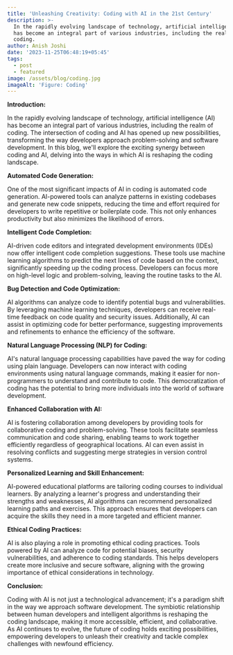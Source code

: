 ```yaml
---
title: 'Unleashing Creativity: Coding with AI in the 21st Century'
description: >-
  In the rapidly evolving landscape of technology, artificial intelligence (AI)
  has become an integral part of various industries, including the realm of
  coding.
author: Anish Joshi
date: '2023-11-25T06:48:19+05:45'
tags:
  - post
  - featured
image: /assets/blog/coding.jpg
imageAlt: 'Figure: Coding'
---
```

**Introduction:**

In the rapidly evolving landscape of technology, artificial intelligence (AI) has become an integral part of various industries, including the realm of coding. The intersection of coding and AI has opened up new possibilities, transforming the way developers approach problem-solving and software development. In this blog, we'll explore the exciting synergy between coding and AI, delving into the ways in which AI is reshaping the coding landscape.



**Automated Code Generation:**

One of the most significant impacts of AI in coding is automated code generation. AI-powered tools can analyze patterns in existing codebases and generate new code snippets, reducing the time and effort required for developers to write repetitive or boilerplate code. This not only enhances productivity but also minimizes the likelihood of errors.



**Intelligent Code Completion:**

AI-driven code editors and integrated development environments (IDEs) now offer intelligent code completion suggestions. These tools use machine learning algorithms to predict the next lines of code based on the context, significantly speeding up the coding process. Developers can focus more on high-level logic and problem-solving, leaving the routine tasks to the AI.



**Bug Detection and Code Optimization:**

AI algorithms can analyze code to identify potential bugs and vulnerabilities. By leveraging machine learning techniques, developers can receive real-time feedback on code quality and security issues. Additionally, AI can assist in optimizing code for better performance, suggesting improvements and refinements to enhance the efficiency of the software.



**Natural Language Processing (NLP) for Coding:**

AI's natural language processing capabilities have paved the way for coding using plain language. Developers can now interact with coding environments using natural language commands, making it easier for non-programmers to understand and contribute to code. This democratization of coding has the potential to bring more individuals into the world of software development.



**Enhanced Collaboration with AI:**

AI is fostering collaboration among developers by providing tools for collaborative coding and problem-solving. These tools facilitate seamless communication and code sharing, enabling teams to work together efficiently regardless of geographical locations. AI can even assist in resolving conflicts and suggesting merge strategies in version control systems.



**Personalized Learning and Skill Enhancement:**

AI-powered educational platforms are tailoring coding courses to individual learners. By analyzing a learner's progress and understanding their strengths and weaknesses, AI algorithms can recommend personalized learning paths and exercises. This approach ensures that developers can acquire the skills they need in a more targeted and efficient manner.



**Ethical Coding Practices:**

AI is also playing a role in promoting ethical coding practices. Tools powered by AI can analyze code for potential biases, security vulnerabilities, and adherence to coding standards. This helps developers create more inclusive and secure software, aligning with the growing importance of ethical considerations in technology.



**Conclusion:**

Coding with AI is not just a technological advancement; it's a paradigm shift in the way we approach software development. The symbiotic relationship between human developers and intelligent algorithms is reshaping the coding landscape, making it more accessible, efficient, and collaborative. As AI continues to evolve, the future of coding holds exciting possibilities, empowering developers to unleash their creativity and tackle complex challenges with newfound efficiency.

